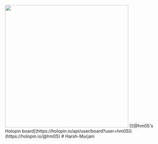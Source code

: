 <img src="https://github-readme-stats.vercel.app/api?username=hm05&show_icons=true&theme=ADD_THEME_HERE" width="400">
[![@hm05's Holopin board](https://holopin.io/api/user/board?user=hm05)](https://holopin.io/@hm05)
# Harsh-Murjani
